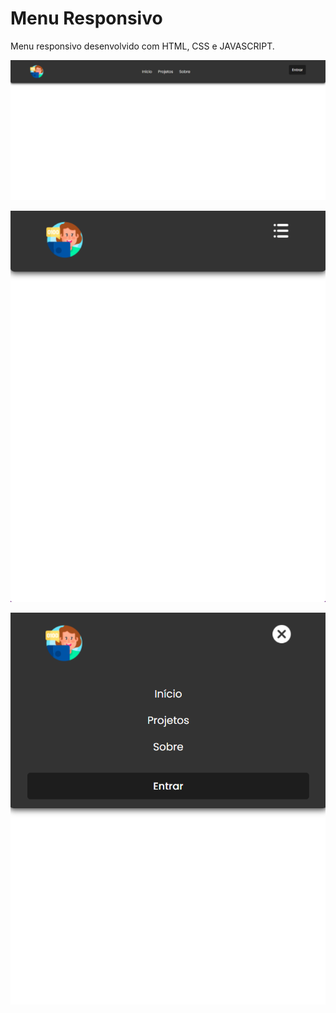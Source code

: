 # Menu Responsivo
Menu responsivo desenvolvido com HTML, CSS e JAVASCRIPT.

<p float="left">
  <img src="https://github.com/ellen-vieira/Menu-Responsivo/blob/main/menu1.png">
</p>

<p float="middle">
  <img src="https://github.com/ellen-vieira/Menu-Responsivo/blob/main/menu2.png">
</p>
<p float="right">
  <img src="https://github.com/ellen-vieira/Menu-Responsivo/blob/main/menu3.png">
</p>
